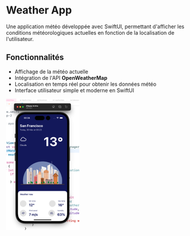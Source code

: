 # Weather App
Une application météo développée avec SwiftUI, permettant d'afficher les conditions météorologiques actuelles en fonction de la localisation de l'utilisateur.

## Fonctionnalités
- Affichage de la météo actuelle
- Intégration de l'API **OpenWeatherMap**
- Localisation en temps réel pour obtenir les données météo
- Interface utilisateur simple et moderne en SwiftUI

<img src="/Screenshot/ui-screenshot.png" alt="UI Screenshot" width="200">